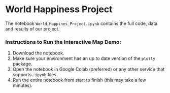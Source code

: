 # World Happiness Project

The notebook `World_Happines_Project.ipynb` contains the full code, data and results of our project.

### **Instructions to Run the Interactive Map Demo:**
1. Download the notebook.
2. Make sure your environment has an up to date version of the `plotly` package. 
3. Open the notebook in Google Colab (preferred) or any other service that supports `.ipynb` files.
4. Run the entire notebook from start to finish (this may take a few minutes).

